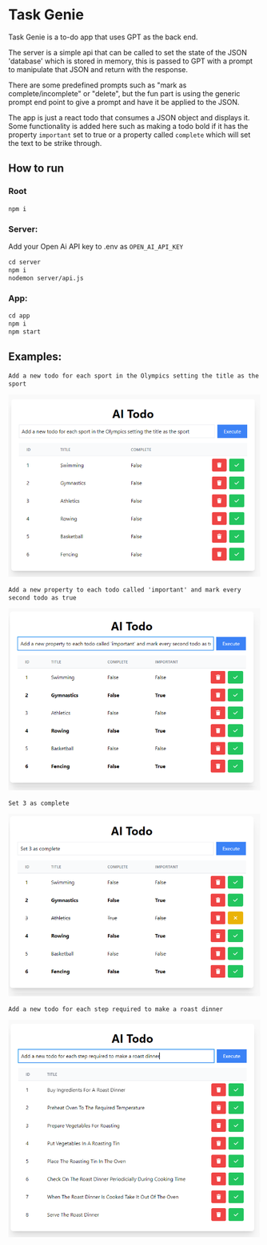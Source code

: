 # Task Genie
Task Genie is a to-do app that uses GPT as the back end. 

The server is a simple api that can be called to set the state of the JSON 'database' which is stored in memory, this is passed to GPT with a prompt to manipulate that JSON and return with the response. 

There are some predefined prompts such as "mark as complete/incomplete" or "delete", but the fun part is using the generic prompt end point to give a prompt and have it be applied to the JSON. 

The app is just a react todo that consumes a JSON object and displays it. Some functionality is added here such as making a todo bold if it has the property `important` set to true or a property called `complete` which will set the text to be strike through. 

## How to run

### Root
```
npm i
```

### Server:

Add your Open Ai API key to .env as `OPEN_AI_API_KEY`

```
cd server
npm i
nodemon server/api.js 
```

### App:

```
cd app
npm i
npm start
```

## Examples:
```
Add a new todo for each sport in the Olympics setting the title as the sport
```
![OlympicSports](images/OlympicsSports.png)
```
Add a new property to each todo called 'important' and mark every second todo as true
```
![AddImportant](images/AddImportant.png)
```
Set 3 as complete
```
![MarkAsComplete](images/MarkAsComplete.png)
```
Add a new todo for each step required to make a roast dinner
```
![MakeARoast](images/MakeARoast.png)
